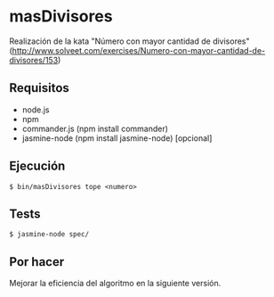 # masDivisores

Realización de la kata "Número con mayor cantidad de divisores" (http://www.solveet.com/exercises/Numero-con-mayor-cantidad-de-divisores/153)

## Requisitos

  * node.js
  * npm
  * commander.js (npm install commander)
  * jasmine-node (npm install jasmine-node) [opcional]

## Ejecución

    $ bin/masDivisores tope <numero>

## Tests
    $ jasmine-node spec/

## Por hacer

Mejorar la eficiencia del algoritmo en la siguiente versión.
